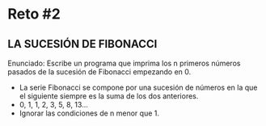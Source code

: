 # Reto #2

## LA SUCESIÓN DE FIBONACCI

Enunciado: Escribe un programa que imprima los n primeros números pasados de la sucesión de Fibonacci empezando en 0.
 - La serie Fibonacci se compone por una sucesión de números en la que el siguiente siempre es la suma de los dos anteriores.
 - 0, 1, 1, 2, 3, 5, 8, 13...
 - Ignorar las condiciones de n menor que 1. 